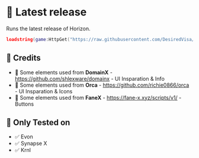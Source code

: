 # :pushpin: Latest release

Runs the latest release of Horizon.

```lua
loadstring(game:HttpGet("https://raw.githubusercontent.com/DesiredVisa/Horizon/main/script", true))()
```

## :newspaper: Credits

- :radio_button: Some elements used from **DomainX** - https://github.com/shlexware/domainx - UI Insparation & Info
- :radio_button: Some elements used from **Orca** - https://github.com/richie0866/orca - UI Insparation & Icons
- :radio_button: Some elements used from **FaneX** - https://fane-x.xyz/scripts/v1/ - Buttons

## 👀 Only Tested on

- :white_check_mark: Evon
- :white_check_mark: Synapse X
- :white_check_mark: Krnl
